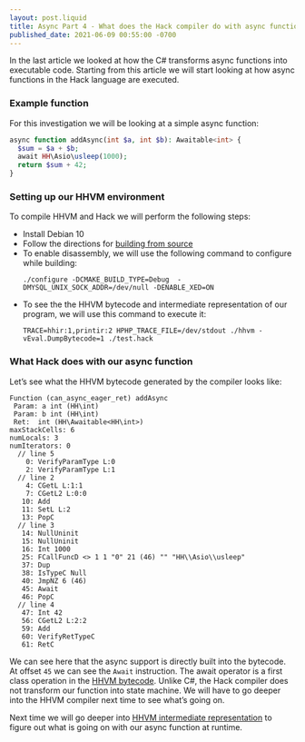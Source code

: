 ```yaml
---
layout: post.liquid
title: Async Part 4 - What does the Hack compiler do with async functions
published_date: 2021-06-09 00:55:00 -0700
---
```


In the last article we looked at how the C# transforms async functions into
executable code. Starting from this article we will start looking at how async
functions in the Hack language are executed.

### Example function

For this investigation we will be looking at a simple async function:

```php
async function addAsync(int $a, int $b): Awaitable<int> {
  $sum = $a + $b;
  await HH\Asio\usleep(1000);
  return $sum + 42;
}
```

### Setting up our HHVM environment

To compile HHVM and Hack we will perform the following steps:
* Install Debian 10
* Follow the directions for [building from source](https://docs.hhvm.com/hhvm/installation/building-from-source)
* To enable disassembly, we will use the following command to configure while building:
    ```
    ./configure -DCMAKE_BUILD_TYPE=Debug  -DMYSQL_UNIX_SOCK_ADDR=/dev/null -DENABLE_XED=ON
    ```
* To see the the HHVM bytecode and intermediate representation of our program, we will use this command to execute it:
    ```
    TRACE=hhir:1,printir:2 HPHP_TRACE_FILE=/dev/stdout ./hhvm -vEval.DumpBytecode=1 ./test.hack
    ```

### What Hack does with our async function

Let’s see what the HHVM bytecode generated by the compiler looks like:

```
Function (can_async_eager_ret) addAsync
 Param: a int (HH\int)
 Param: b int (HH\int)
 Ret:  int (HH\Awaitable<HH\int>)
maxStackCells: 6
numLocals: 3
numIterators: 0
  // line 5
    0: VerifyParamType L:0
    2: VerifyParamType L:1
  // line 2
    4: CGetL L:1:1
    7: CGetL2 L:0:0
   10: Add
   11: SetL L:2
   13: PopC
  // line 3
   14: NullUninit
   15: NullUninit
   16: Int 1000
   25: FCallFuncD <> 1 1 "0" 21 (46) "" "HH\\Asio\\usleep"
   37: Dup
   38: IsTypeC Null
   40: JmpNZ 6 (46)
   45: Await
   46: PopC
  // line 4
   47: Int 42
   56: CGetL2 L:2:2
   59: Add
   60: VerifyRetTypeC
   61: RetC
```

We can see here that the async support is directly built into the bytecode.
At offset `45` we can see the `Await` instruction.
The await operator is a first class operation in the [HHVM bytecode](https://github.com/facebook/hhvm/blob/master/hphp/doc/bytecode.specification).
Unlike C#, the Hack compiler does not transform our function into state machine.
We will have to go deeper into the HHVM compiler next time to see what’s going on.

Next time we will go deeper into [HHVM intermediate representation](https://github.com/facebook/hhvm/blob/master/hphp/doc/ir.specification)
to figure out what is going on with our async function at runtime.
